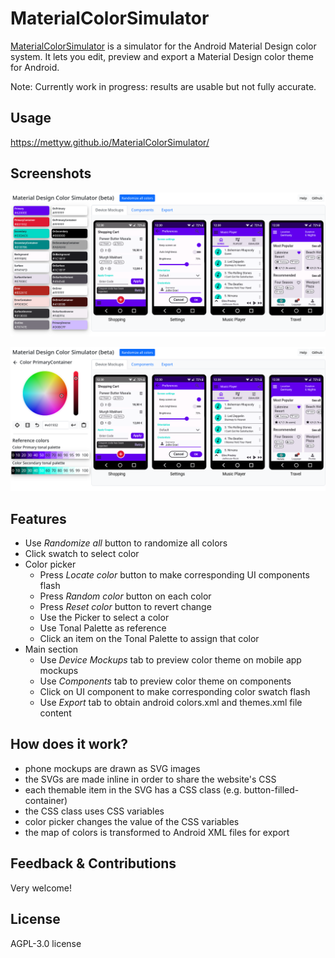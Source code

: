 # MaterialColorSimulator
[MaterialColorSimulator](https://mettyw.github.io/MaterialColorSimulator/) is a simulator for the Android Material Design color system. It lets you edit, preview and export a Material Design color theme for Android.

Note: Currently work in progress: results are usable but not fully accurate.

## Usage

https://mettyw.github.io/MaterialColorSimulator/

## Screenshots
![](assets/main1.png)

![](assets/main2.png)

## Features
* Use <em>Randomize all</em> button to randomize all colors
* Click swatch to select color
* Color picker
  * Press <em>Locate color</em> button to make corresponding UI components flash
  * Press <em>Random color</em> button on each color
  * Press <em>Reset color</em> button to revert change
  * Use the Picker to select a color
  * Use Tonal Palette as reference
  * Click an item on the Tonal Palette to assign that color
* Main section
  * Use <em>Device Mockups</em> tab to preview color theme on mobile app mockups
  * Use <em>Components</em> tab to preview color theme on components
  * Click on UI component to make corresponding color swatch flash
  * Use <em>Export</em> tab to obtain android colors.xml and themes.xml file content

## How does it work?
* phone mockups are drawn as SVG images
* the SVGs are made inline in order to share the website's CSS
* each themable item in the SVG has a CSS class (e.g. button-filled-container)
* the CSS class uses CSS variables
* color picker changes the value of the CSS variables
* the map of colors is transformed to Android XML files for export 

## Feedback & Contributions
Very welcome!

## License
AGPL-3.0 license